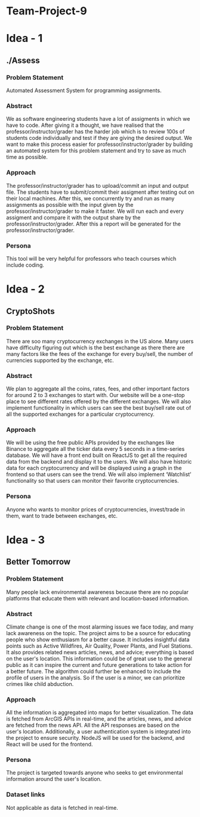 # Team-Project-9


# Idea - 1

## ./Assess

### Problem Statement
Automated Assessment System for programming assignments.

### Abstract
We as software engineering students have a lot of assigments in which we have to code. After giving it a thought, we have realised that the professor/instructor/grader has the harder job which is to review 100s of students code individually and test if they are giving the desired output. We want to make this process easier for professor/instructor/grader by building an automated system for this problem statement and try to save as much time as possible.

### Approach
The professor/instructor/grader has to upload/commit an input and output file. The students have to submit/commit their assigment after testing out on their local machines. After this, we concurrently try and run as many assignments as possible with the input given by the professor/instructor/grader to make it faster. We will run each and every assigment and compare it with the output share by the professor/instructor/grader. After this a report will be generated for the professor/instructor/grader.

### Persona
This tool will be very helpful for professors who teach courses which include coding.


# Idea - 2

## CryptoShots

### Problem Statement
There are soo many cryptocurrency exchanges in the US alone. Many users have difficulty figuring out which is the best exchange as there there are many factors like the fees of the exchange for every buy/sell, the number of currencies supported by the exchange, etc.

### Abstract
We plan to aggregate all the coins, rates, fees, and other important factors for around 2 to 3 exchanges to start with. Our website will be a one-stop place to see different rates offered by the different exchanges. We will also implement functionality in which users can see the best buy/sell rate out of all the supported exchanges for a particular cryptocurrency. 

### Approach
We will be using the free public APIs provided by the exchanges like Binance to aggregate all the ticker data every 5 seconds in a time-series database. We will have a front end built on ReactJS to get all the required data from the backend and display it to the users. We will also have historic data for each cryptocurrency and will be displayed using a graph in the frontend so that users can see the trend. We will also implement ‘Watchlist’ functionality so that users can monitor their favorite cryptocurrencies.

### Persona
Anyone who wants to monitor prices of cryptocurrencies, invest/trade in them, want to trade between exchanges, etc.



# Idea - 3

## Better Tomorrow

### Problem Statement
Many people lack environmental awareness because there are no popular platforms that educate them with relevant and location-based information.

### Abstract
Climate change is one of the most alarming issues we face today, and many lack awareness on the topic. The project aims to be a source for educating people who show enthusiasm for a better cause. It includes insightful data points such as Active Wildfires, Air Quality, Power Plants, and Fuel Stations. It also provides related news articles, news, and advice; everything is based on the user's location. This information could be of great use to the general public as it can inspire the current and future generations to take action for a better future.
The algorithm could further be enhanced to include the profile of users in the analysis. So if the user is a minor, we can prioritize crimes like child abduction. 


### Approach
All the information is aggregated into maps for better visualization. The data is fetched from ArcGIS APIs in real-time, and the articles, news, and advice are fetched from the news API. All the API responses are based on the user's location. Additionally, a user authentication system is integrated into the project to ensure security. NodeJS will be used for the backend, and React will be used for the frontend.


### Persona
The project is targeted towards anyone who seeks to get environmental information around the user's location.

### Dataset links
Not applicable as data is fetched in real-time.
